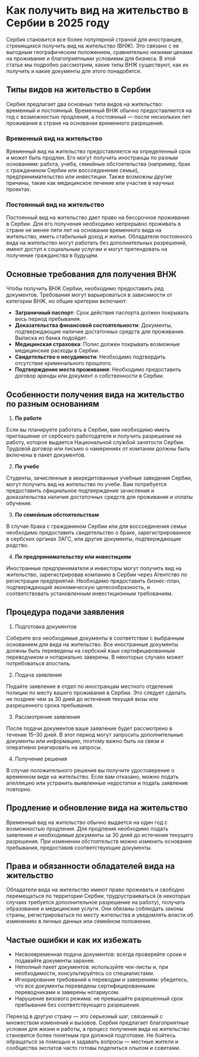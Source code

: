 <h1>Как получить вид на жительство в Сербии в 2025 году</h1>
Сербия становится все более популярной страной для иностранцев, стремящихся получить вид на жительство (ВНЖ). Это связано с ее выгодным географическим положением, сравнительно низкими ценами на проживание и благоприятными условиями для бизнеса. В этой статье мы подробно рассмотрим, какие типы ВНЖ существуют, как их получить и какие документы для этого понадобятся.
<h2>Типы видов на жительство в Сербии</h2>
Сербия предлагает два основных типа видов на жительство: временный и постоянный. Временный ВНЖ обычно предоставляется на год с возможностью продления, а постоянный — после нескольких лет проживания в стране на основании временного разрешения.
<h3>Временный вид на жительство</h3>
Временный вид на жительство предоставляется на определенный срок и может быть продлен. Его могут получить иностранцы по разным основаниям: работа, учеба, семейные обстоятельства (например, брак с гражданином Сербии или воссоединение семьи), предпринимательство или инвестиции. Также возможны другие причины, такие как медицинское лечение или участие в научных проектах.
<h3>Постоянный вид на жительство</h3>
Постоянный вид на жительство дает право на бессрочное проживание в Сербии. Для его получения необходимо непрерывно проживать в стране не менее пяти лет на основании временного вида на жительство, иметь стабильный доход и жилье. Обладатели постоянного вида на жительство могут работать без дополнительных разрешений, имеют доступ к социальным услугам и могут претендовать на получение гражданства в будущем.
<h2>Основные требования для получения ВНЖ</h2>
Чтобы получить ВНЖ Сербии, необходимо предоставить ряд документов. Требования могут варьироваться в зависимости от категории ВНЖ, но общие критерии включают:
<ul>
 	<li><strong>Заграничный паспорт</strong>: Срок действия паспорта должен покрывать весь период пребывания.</li>
 	<li><strong>Доказательства финансовой состоятельности</strong>: Документы, подтверждающие наличие достаточных средств для проживания. Выписка из банка подойдет.</li>
 	<li><strong>Медицинская страховка</strong>: Полис должен покрывать возможные медицинские расходы в Сербии.</li>
 	<li><strong>Свидетельство о несудимости</strong>: Необходимо подтвердить отсутствие криминального прошлого.</li>
 	<li><strong>Подтверждение места проживания</strong>: Необходимо предоставить договор аренды или документ о собственности в Сербии.</li>
</ul>
<h2>Особенности получения вида на жительство по разным основаниям</h2>
<ol>
 	<li><strong>По работе</strong></li>
</ol>
Если вы планируете работать в Сербии, вам необходимо иметь приглашение от сербского работодателя и получить разрешение на работу, которое выдается Национальной службой занятости Сербии. Трудовой договор или письмо о намерениях от компании должны быть включены в пакет документов.
<ol start="2">
 	<li><strong>По учебе</strong></li>
</ol>
Студенты, зачисленные в аккредитованные учебные заведения Сербии, могут получить вид на жительство по учебе. Вам потребуется предоставить официальное подтверждение зачисления и доказательства наличия достаточных средств для проживания и оплаты обучения.
<ol start="3">
 	<li><strong>По семейным обстоятельствам</strong></li>
</ol>
В случае брака с гражданином Сербии или для воссоединения семьи необходимо предоставить свидетельство о браке, зарегистрированное в сербских органах ЗАГС, или другие документы, подтверждающие родство.
<ol start="4">
 	<li><strong>По предпринимательству или инвестициям</strong></li>
</ol>
Иностранные предприниматели и инвесторы могут получить вид на жительство, зарегистрировав компанию в Сербии через Агентство по регистрации предприятий. Необходимо предоставить бизнес-план, подтверждающий экономическую целесообразность, и соответствовать установленным инвестиционным требованиям.
<h2>Процедура подачи заявления</h2>
<ol>
 	<li>Подготовка документов</li>
</ol>
Соберите все необходимые документы в соответствии с выбранным основанием для вида на жительство. Все иностранные документы должны быть переведены на сербский язык сертифицированным переводчиком и нотариально заверены. В некоторых случаях может потребоваться апостиль.
<ol start="2">
 	<li>Подача заявления</li>
</ol>
Подайте заявление в отдел по иностранцам местного отделения полиции по месту вашего проживания в Сербии. Это следует сделать не позднее чем за 30 дней до истечения текущей визы или разрешенного срока пребывания.
<ol start="3">
 	<li>Рассмотрение заявления</li>
</ol>
После подачи документов ваше заявление будет рассмотрено в течение 15–30 дней. В этот период могут запросить дополнительные документы или информацию, поэтому важно быть на связи и оперативно реагировать на запросы.
<ol start="4">
 	<li>Получение решения</li>
</ol>
В случае положительного решения вы получите удостоверение о временном виде на жительство. Если вам отказано, можно подать апелляцию или устранить выявленные недостатки и подать заявление повторно.
<h2>Продление и обновление вида на жительство</h2>
Временный вид на жительство обычно выдается на один год с возможностью продления. Для продления необходимо подать заявление и необходимые документы за 30 дней до истечения текущего разрешения. При изменении обстоятельств можно изменить основание пребывания, предоставив соответствующие документы.
<h2>Права и обязанности обладателей вида на жительство</h2>
Обладатели вида на жительство имеют право проживать и свободно перемещаться по территории Сербии, трудоустраиваться (в некоторых случаях требуется дополнительное разрешение на работу), получать образование и медицинские услуги. Они обязаны соблюдать законы страны, регистрироваться по месту жительства и уведомлять власти об изменениях в личных данных или семейном положении.
<h2>Частые ошибки и как их избежать</h2>
<ul>
 	<li>Несвоевременная подача документов: всегда проверяйте сроки и подавайте документы заранее.</li>
 	<li>Неполный пакет документов: используйте чек-листы и, при необходимости, консультируйтесь со специалистами.</li>
 	<li>Игнорирование требований к переводам и заверениям: убедитесь, что все документы переведены сертифицированными переводчиками и заверены нотариусом.</li>
 	<li>Нарушение визового режима: не превышайте разрешенный срок пребывания без соответствующего разрешения.</li>
</ul>
Переезд в другую страну — это серьезный шаг, связанный с множеством изменений и вызовов. Сербия предлагает благоприятные условия для жизни и работы, а процесс получения вида на жительство становится более понятным при должной подготовке. Не бойтесь обращаться за помощью и задавать вопросы — местные жители и сообщества экспатов часто готовы поделиться опытом и советами.
